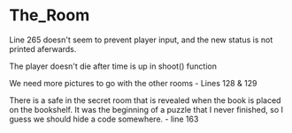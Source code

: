# The_Room

Line 265 doesn't seem to prevent player input, and the new status is not 
printed aferwards.

The player doesn't die after time is up in shoot() function

We need more pictures to go with the other rooms - Lines 128 & 129

There is a safe in the secret room that is revealed when the book is placed on 
the bookshelf. It was the beginning of a puzzle that I never finished, so I 
guess we should hide a code somewhere. - line 163